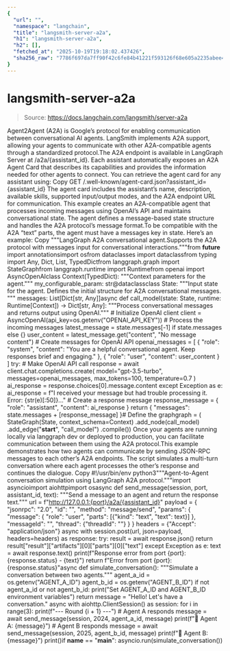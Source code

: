 ```yaml
---
{
  "url": "",
  "namespace": "langchain",
  "title": "langsmith-server-a2a",
  "h1": "langsmith-server-a2a",
  "h2": [],
  "fetched_at": "2025-10-19T19:18:02.437426",
  "sha256_raw": "7786f697da7ff90f42c6fe84b41221f593126f68e605a2235abee43758b684a4"
}
---
```


# langsmith-server-a2a

> Source: https://docs.langchain.com/langsmith/server-a2a

Agent2Agent (A2A) is Google’s protocol for enabling communication between conversational AI agents. LangSmith implements A2A support, allowing your agents to communicate with other A2A-compatible agents through a standardized protocol.The A2A endpoint is available in LangGraph Server at /a2a/{assistant_id}.
Each assistant automatically exposes an A2A Agent Card that describes its capabilities and provides the information needed for other agents to connect. You can retrieve the agent card for any assistant using:
Copy
GET /.well-known/agent-card.json?assistant_id={assistant_id}
The agent card includes the assistant’s name, description, available skills, supported input/output modes, and the A2A endpoint URL for communication.
This example creates an A2A-compatible agent that processes incoming messages using OpenAI’s API and maintains conversational state. The agent defines a message-based state structure and handles the A2A protocol’s message format.To be compatible with the A2A “text” parts, the agent must have a messages key in state. Here’s an example:
Copy
"""LangGraph A2A conversational agent.Supports the A2A protocol with messages input for conversational interactions."""from __future__ import annotationsimport osfrom dataclasses import dataclassfrom typing import Any, Dict, List, TypedDictfrom langgraph.graph import StateGraphfrom langgraph.runtime import Runtimefrom openai import AsyncOpenAIclass Context(TypedDict): """Context parameters for the agent.""" my_configurable_param: str@dataclassclass State: """Input state for the agent. Defines the initial structure for A2A conversational messages. """ messages: List[Dict[str, Any]]async def call_model(state: State, runtime: Runtime[Context]) -> Dict[str, Any]: """Process conversational messages and returns output using OpenAI.""" # Initialize OpenAI client client = AsyncOpenAI(api_key=os.getenv("OPENAI_API_KEY")) # Process the incoming messages latest_message = state.messages[-1] if state.messages else {} user_content = latest_message.get("content", "No message content") # Create messages for OpenAI API openai_messages = [ { "role": "system", "content": "You are a helpful conversational agent. Keep responses brief and engaging." }, { "role": "user", "content": user_content } ] try: # Make OpenAI API call response = await client.chat.completions.create( model="gpt-3.5-turbo", messages=openai_messages, max_tokens=100, temperature=0.7 ) ai_response = response.choices[0].message.content except Exception as e: ai_response = f"I received your message but had trouble processing it. Error: {str(e)[:50]}..." # Create a response message response_message = { "role": "assistant", "content": ai_response } return { "messages": state.messages + [response_message] }# Define the graphgraph = ( StateGraph(State, context_schema=Context) .add_node(call_model) .add_edge("__start__", "call_model") .compile())
Once your agents are running locally via langgraph dev or deployed to production, you can facilitate communication between them using the A2A protocol.This example demonstrates how two agents can communicate by sending JSON-RPC messages to each other’s A2A endpoints. The script simulates a multi-turn conversation where each agent processes the other’s response and continues the dialogue.
Copy
#!/usr/bin/env python3"""Agent-to-Agent conversation simulation using LangGraph A2A protocol."""import asyncioimport aiohttpimport osasync def send_message(session, port, assistant_id, text): """Send a message to an agent and return the response text.""" url = f"http://127.0.0.1:{port}/a2a/{assistant_id}" payload = { "jsonrpc": "2.0", "id": "", "method": "message/send", "params": { "message": { "role": "user", "parts": [{"kind": "text", "text": text}] }, "messageId": "", "thread": {"threadId": ""} } } headers = {"Accept": "application/json"} async with session.post(url, json=payload, headers=headers) as response: try: result = await response.json() return result["result"]["artifacts"][0]["parts"][0]["text"] except Exception as e: text = await response.text() print(f"Response error from port {port}: {response.status} - {text}") return f"Error from port {port}: {response.status}"async def simulate_conversation(): """Simulate a conversation between two agents.""" agent_a_id = os.getenv("AGENT_A_ID") agent_b_id = os.getenv("AGENT_B_ID") if not agent_a_id or not agent_b_id: print("Set AGENT_A_ID and AGENT_B_ID environment variables") return message = "Hello! Let's have a conversation." async with aiohttp.ClientSession() as session: for i in range(3): print(f"--- Round {i + 1} ---") # Agent A responds message = await send_message(session, 2024, agent_a_id, message) print(f"🔵 Agent A: {message}") # Agent B responds message = await send_message(session, 2025, agent_b_id, message) print(f"🔴 Agent B: {message}") print()if __name__ == "__main__": asyncio.run(simulate_conversation())